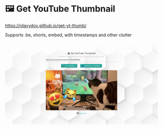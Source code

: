 # 🖼 Get YouTube Thumbnail

<https://rdavydov.github.io/get-yt-thumb/>

Supports .be, shorts, embed, with timestamps and other clutter

![](https://raw.githubusercontent.com/rdavydov/get-yt-thumb/master/screenshot.png)
